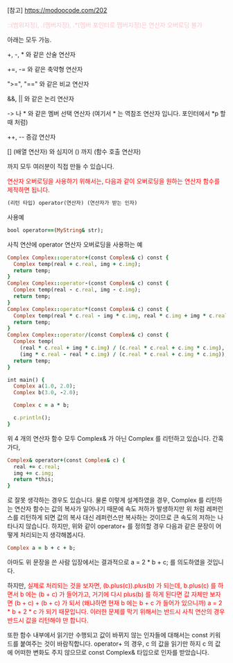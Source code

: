 
[참고] <https://modoocode.com/202>

<span style = "color:pink"> ::(범위지정), .(멤버지정), .*(멤버 포인터로 멤버지정)은 연산자 오버로딩 불가 </span>


아래는 모두 가능.

+, -, * 와 같은 산술 연산자

+=, -= 와 같은 축약형 연산자

">=", "==" 와 같은 비교 연산자

&&, || 와 같은 논리 연산자

-> 나 * 와 같은 멤버 선택 연산자 (여기서 * 는 역참조 연산자 입니다. 포인터에서 *p 할 때 처럼)

++, -- 증감 연산자

[] (배열 연산자) 와 심지어 () 까지 (함수 호출 연산자)

까지 모두 여러분이 직접 만들 수 있습니다.


<span style = "color:red">  연산자 오버로딩을 사용하기 위해서는, 다음과 같이 오버로딩을 원하는 연산자 함수를 제작하면 됩니다. </span>
```ruby
(리턴 타입) operator(연산자) (연산자가 받는 인자)
```

사용예
```ruby
bool operator==(MyString& str);
```


사칙 연산에 operator 연산자 오버로딩을 사용하는 예
```ruby
Complex Complex::operator+(const Complex& c) const {
  Complex temp(real + c.real, img + c.img);
  return temp;
}
Complex Complex::operator-(const Complex& c) const {
  Complex temp(real - c.real, img - c.img);
  return temp;
}
Complex Complex::operator*(const Complex& c) const {
  Complex temp(real * c.real - img * c.img, real * c.img + img * c.real);
  return temp;
}
Complex Complex::operator/(const Complex& c) const {
  Complex temp(
    (real * c.real + img * c.img) / (c.real * c.real + c.img * c.img),
    (img * c.real - real * c.img) / (c.real * c.real + c.img * c.img));
  return temp;
}

int main() {
  Complex a(1.0, 2.0);
  Complex b(3.0, -2.0);

  Complex c = a * b;

  c.println();
}
```

위 4 개의 연산자 함수 모두 Complex& 가 아닌 Complex 를 리턴하고 있습니다. 간혹가다,
```ruby
Complex& operator+(const Complex& c) {
  real += c.real;
  img += c.img;
  return *this;
}
```
로 잘못 생각하는 경우도 있습니다. 물론 이렇게 설계하였을 경우, Complex 를 리턴하는 연산자 함수는 값의 복사가 일어나기 때문에 속도 저하가 발생하지만 위 처럼 레퍼런스를 리턴하게 되면 값의 복사 대신 레퍼런스만 복사하는 것이므로 큰 속도의 저하는 나타나지 않습니다. 하지만, 위와 같이 operator+ 를 정의할 경우 다음과 같은 문장이 어떻게 처리되는지 생각해봅시다.

```ruby
Complex a = b + c + b;
```

아마도 위 문장을 쓴 사람 입장에서는 결과적으로 a = 2 * b + c; 를 의도하였을 것입니다.

하지만,
<span style = "color:red">
실제로 처리되는 것을 보자면, (b.plus(c)).plus(b) 가 되는데, b.plus(c) 를 하면서 b 에는 (b + c) 가 들어가고, 거기에 다시 plus(b) 를 하게 된다면 값 자체만 보자면 (b + c) + (b + c) 가 되서 (왜냐하면 현재 b 에는 b + c 가 들어가 있으니까) a = 2 * b + 2 * c 가 되기 때문입니다. 이러한 문제를 막기 위해서는 반드시 사칙 연산의 경우 반드시 값을 리턴해야 만 합니다.
</span>
  
또한 함수 내부에서 읽기만 수행되고 값이 바뀌지 않는 인자들에 대해서는 const 키워드를 붙여주는 것이 바람직합니다. operator+ 의 경우, c 의 값을 읽기만 하지 c 의 값에 어떠한 변화도 주지 않으므로 const Complex& 타입으로 인자를 받았습니다.

